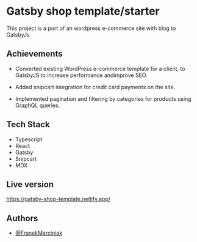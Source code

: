 # Gatsby shop template/starter

This project is a port of an wordpress e-commerce site with blog to GatsbyJs

## Achievements

- Converted existing WordPress e-commerce template for a client, to GatsbyJS to increase performance andimprove SEO.

- Added snipcart integration for credit card payments on the site.

- Implemented pagination and filtering by categories for products using GraphQL queries.

## Tech Stack

- Typescript
- React 
- Gatsby 
- Snipcart
- MDX

## Live version

https://gatsby-shop-template.netlify.app/

## Authors

- [@FranekMarciniak](https://www.github.com/franekmarciniak)
